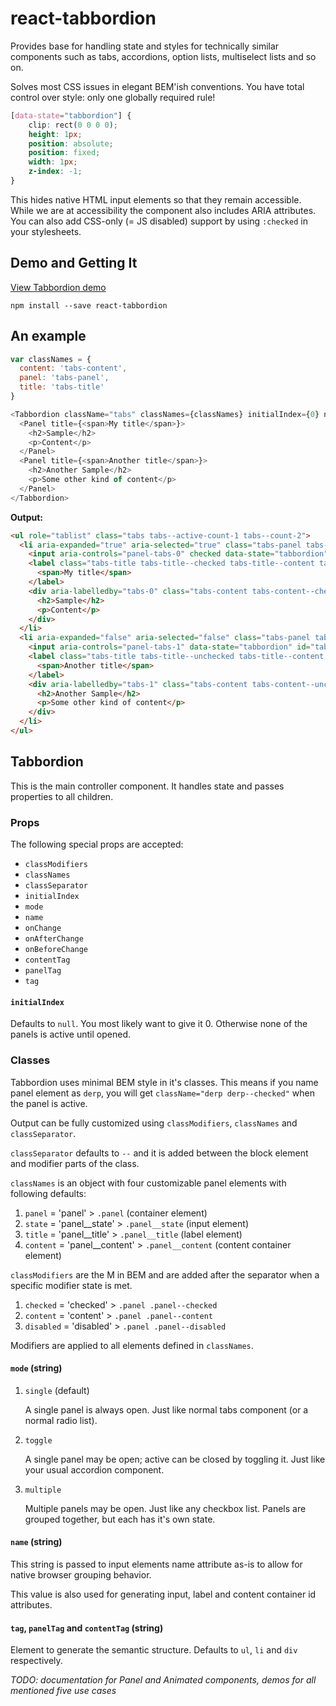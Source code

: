# react-tabbordion

Provides base for handling state and styles for technically similar components such as tabs, accordions, option lists,
multiselect lists and so on.

Solves most CSS issues in elegant BEM'ish conventions. You have total control over style: only one globally required
rule!

```css
[data-state="tabbordion"] {
    clip: rect(0 0 0 0);
    height: 1px;
    position: absolute;
    position: fixed;
    width: 1px;
    z-index: -1;
}
```

This hides native HTML input elements so that they remain accessible. While we are at accessibility the component also
includes ARIA attributes. You can also add CSS-only (= JS disabled) support by using `:checked` in your stylesheets.

## Demo and Getting It

[View Tabbordion demo](https://merri.github.io/react-tabbordion/)

```
npm install --save react-tabbordion
```

## An example

```js
var classNames = {
  content: 'tabs-content',
  panel: 'tabs-panel',
  title: 'tabs-title'
}

<Tabbordion className="tabs" classNames={classNames} initialIndex={0} name="tabs">
  <Panel title={<span>My title</span>}>
    <h2>Sample</h2>
    <p>Content</p>
  </Panel>
  <Panel title={<span>Another title</span>}>
    <h2>Another Sample</h2>
    <p>Some other kind of content</p>
  </Panel>
</Tabbordion>
```

**Output:**

```html
<ul role="tablist" class="tabs tabs--active-count-1 tabs--count-2">
  <li aria-expanded="true" aria-selected="true" class="tabs-panel tabs-panel--checked tabs-panel--content tabs-panel--first">
    <input aria-controls="panel-tabs-0" checked data-state="tabbordion" id="tabs-0" name="tabs" role="tab" value="0" type="radio" />
    <label class="tabs-title tabs-title--checked tabs-title--content tabs-title--first" id="label-tabs-0" for="tabs-0">
      <span>My title</span>
    </label>
    <div aria-labelledby="tabs-0" class="tabs-content tabs-content--checked tabs-content--first" id="panel-tabs-0" role="tabpanel">
      <h2>Sample</h2>
      <p>Content</p>
    </div>
  </li>
  <li aria-expanded="false" aria-selected="false" class="tabs-panel tabs-panel--unchecked tabs-panel--content tabs-panel--last">
    <input aria-controls="panel-tabs-1" data-state="tabbordion" id="tabs-1" name="tabs" role="tab" value="1" type="radio" />
    <label class="tabs-title tabs-title--unchecked tabs-title--content tabs-title--last" id="label-tabs-1" for="tabs-1">
      <span>Another title</span>
    </label>
    <div aria-labelledby="tabs-1" class="tabs-content tabs-content--unchecked tabs-content--last" id="panel-tabs-1" role="tabpanel">
      <h2>Another Sample</h2>
      <p>Some other kind of content</p>
    </div>
  </li>
</ul>
```

## Tabbordion
This is the main controller component. It handles state and passes properties to all children.

### Props

The following special props are accepted:
- `classModifiers`
- `classNames`
- `classSeparator`
- `initialIndex`
- `mode`
- `name`
- `onChange`
- `onAfterChange`
- `onBeforeChange`
- `contentTag`
- `panelTag`
- `tag`

#### `initialIndex`

Defaults to `null`. You most likely want to give it 0. Otherwise none of the panels is active until opened.

### Classes

Tabbordion uses minimal BEM style in it's classes. This means if you name panel element as `derp`, you will get
`className="derp derp--checked"` when the panel is active.

Output can be fully customized using `classModifiers`, `classNames` and `classSeparator`.

`classSeparator` defaults to `--` and it is added between the block element and modifier parts of the class.

`classNames` is an object with four customizable panel elements with following defaults:

1. `panel` = 'panel' > `.panel` (container element)
2. `state` = 'panel__state' > `.panel__state` (input element)
3. `title` = 'panel__title' > `.panel__title` (label element)
4. `content` = 'panel__content' > `.panel__content` (content container element)

`classModifiers` are the M in BEM and are added after the separator when a specific modifier state is met.

1. `checked` = 'checked' > `.panel .panel--checked`
2. `content` = 'content' > `.panel .panel--content`
3. `disabled` = 'disabled' > `.panel .panel--disabled`

Modifiers are applied to all elements defined in `classNames`.

#### `mode` (string)

1. `single` (default)

    A single panel is always open. Just like normal tabs component (or a normal radio list).

2. `toggle`

    A single panel may be open; active can be closed by toggling it. Just like your usual accordion component.

3. `multiple`

    Multiple panels may be open. Just like any checkbox list. Panels are grouped together, but each has it's own state.

#### `name` (string)

This string is passed to input elements name attribute as-is to allow for native browser grouping behavior.

This value is also used for generating input, label and content container id attributes.

#### `tag`, `panelTag` and `contentTag` (string)

Element to generate the semantic structure. Defaults to `ul`, `li` and `div` respectively.



*TODO: documentation for Panel and Animated components, demos for all mentioned five use cases*
